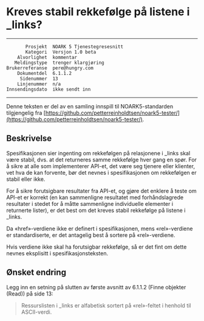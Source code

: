 Kreves stabil rekkefølge på listene i \_links?
==============================================

 ------------------  ---------------------------------
           Prosjekt  NOARK 5 Tjenestegresesnitt
           Kategori  Versjon 1.0 beta
        Alvorlighet  kommentar
       Meldingstype  trenger klargjøring
    Brukerreferanse  pere@hungry.com
        Dokumentdel  6.1.1.2
         Sidenummer  13
        Linjenummer  n/a
    Innsendingsdato  ikke sendt inn
 ------------------  ---------------------------------

Denne teksten er del av en samling innspill til NOARK5-standarden
tilgjengelig fra [https://github.com/petterreinholdtsen/noark5-tester/](https://github.com/petterreinholdtsen/noark5-tester/).

Beskrivelse
-----------

Spesifikasjonen sier ingenting om rekkefølgen på relasjonene i \_links
skal være stabil, dvs. at det returneres samme rekkefølge hver gang en
spør.  For å sikre at alle som implementerer API-et, det være seg
tjenere eller klienter, vet hva de kan forvente, bør det nevnes i
spesifikasjonen om rekkefølgen er stabil eller ikke.

For å sikre forutsigbare resultater fra API-et, og gjøre det enklere å
teste om API-et er korrekt (en kan sammenligne resultatet med
forhåndslagrede resultater i stedet for å måtte sammenligne
individuelle elementer i returnerte lister), er det best om det kreves
stabil rekkefølge på listene i \_links.

Da «href»-verdiene ikke er definert i spesifikasjonen, mens
«rel»-verdiene er standardiserte, er det antagelig best å sortere på
«rel»-verdiene.

Hvis verdiene ikke skal ha forutsigbar rekkefølge, så er det fint om
dette nevnes eksplisitt i spesifikasjonsteksten.

Ønsket endring
--------------

Legg inn en setning på slutten av første avsnitt av 6.1.1.2 (Finne
objekter (Read)) på side 13:

> Ressurslisten i _links er alfabetisk sortert på «rel»-feltet i
> henhold til ASCII-verdi.
